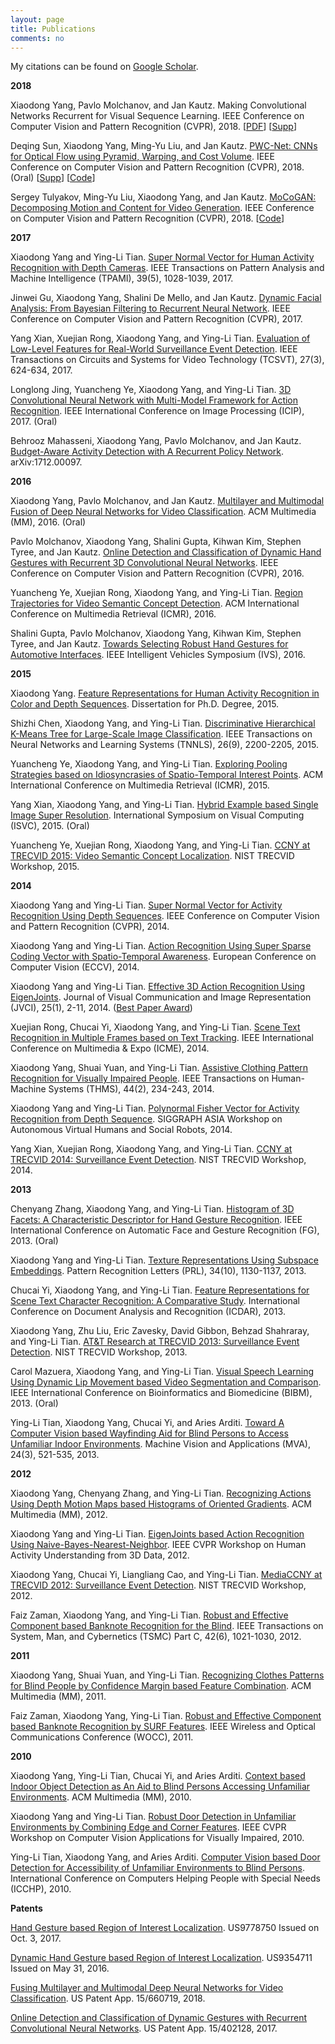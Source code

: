 ```yaml
---
layout: page
title: Publications
comments: no
---
```


My citations can be found on [Google Scholar](http://scholar.google.com/citations?user=yWsMg_gAAAAJ&hl=en).
<br>

**2018**

Xiaodong Yang, Pavlo Molchanov, and Jan Kautz. Making Convolutional Networks Recurrent for Visual Sequence Learning. IEEE Conference on Computer Vision and Pattern Recognition (CVPR), 2018. [[PDF](/publications/papers/prernn-cvpr18.pdf)] [[Supp](/publications/papers/prernn-supp-cvpr18.pdf)]  

Deqing Sun, Xiaodong Yang, Ming-Yu Liu, and Jan Kautz. [PWC-Net: CNNs for Optical Flow using Pyramid, Warping, and Cost Volume](/publications/papers/pwc-cvpr18.pdf). IEEE Conference on Computer Vision and Pattern Recognition (CVPR), 2018. (Oral) [[Supp](/publications/papers/pwc-supp-cvpr18.pdf)] [[Code](http://research.nvidia.com/publication/2018-02_PWC-Net%3A-CNNs-for)]

Sergey Tulyakov, Ming-Yu Liu, Xiaodong Yang, and Jan Kautz. [MoCoGAN: Decomposing Motion and Content for Video Generation](/publications/papers/mocogan-cvpr18.pdf). IEEE Conference on Computer Vision and Pattern Recognition (CVPR), 2018. [[Code](https://github.com/sergeytulyakov/mocogan)]

**2017**

Xiaodong Yang and Ying-Li Tian. [Super Normal Vector for Human Activity Recognition with Depth Cameras](/publications/papers/tpami17.pdf). IEEE Transactions on Pattern Analysis and Machine Intelligence (TPAMI), 39(5), 1028-1039, 2017.

Jinwei Gu, Xiaodong Yang, Shalini De Mello, and Jan Kautz. [Dynamic Facial Analysis: From Bayesian Filtering to Recurrent Neural Network](/publications/papers/cvpr17.pdf). IEEE Conference on Computer Vision and Pattern Recognition (CVPR), 2017.

Yang Xian, Xuejian Rong, Xiaodong Yang, and Ying-Li Tian. [Evaluation of Low-Level Features for Real-World Surveillance Event Detection](/publications/papers/tcsvt17.pdf). IEEE Transactions on Circuits and Systems for Video Technology (TCSVT), 27(3), 624-634, 2017.

Longlong Jing, Yuancheng Ye, Xiaodong Yang, and Ying-Li Tian. [3D Convolutional Neural Network with Multi-Model Framework for Action Recognition](/publications/papers/icip17.pdf). IEEE International Conference on Image Processing (ICIP), 2017. (Oral)

Behrooz Mahasseni, Xiaodong Yang, Pavlo Molchanov, and Jan Kautz. [Budget-Aware Activity Detection with A Recurrent Policy Network](https://arxiv.org/abs/1712.00097). arXiv:1712.00097.

**2016**

Xiaodong Yang, Pavlo Molchanov, and Jan Kautz. [Multilayer and Multimodal Fusion of Deep Neural Networks for Video Classification](/publications/papers/mm16.pdf). ACM Multimedia (MM), 2016. (Oral)

Pavlo Molchanov, Xiaodong Yang, Shalini Gupta, Kihwan Kim, Stephen Tyree, and Jan Kautz. [Online Detection and Classification of Dynamic Hand Gestures with Recurrent 3D Convolutional Neural Networks](/publications/papers/cvpr16.pdf). IEEE Conference on Computer Vision and Pattern Recognition (CVPR), 2016.

Yuancheng Ye, Xuejian Rong, Xiaodong Yang, and Ying-Li Tian. [Region Trajectories for Video Semantic Concept Detection](/publications/papers/icmr16.pdf). ACM International Conference on Multimedia Retrieval (ICMR), 2016.

Shalini Gupta, Pavlo Molchanov, Xiaodong Yang, Kihwan Kim, Stephen Tyree, and Jan Kautz. [Towards Selecting Robust Hand Gestures for Automotive Interfaces](/publications/papers/ivs16.pdf). IEEE Intelligent Vehicles Symposium (IVS), 2016.

**2015**

Xiaodong Yang. [Feature Representations for Human Activity Recognition in Color and Depth Sequences](/publications/papers/dissertation15.pdf). Dissertation for Ph.D. Degree, 2015.

Shizhi Chen, Xiaodong Yang, and Ying-Li Tian. [Discriminative Hierarchical K-Means Tree for Large-Scale Image Classification](/publications/papers/tnnls15.pdf). IEEE Transactions on Neural Networks and Learning Systems (TNNLS), 26(9), 2200-2205, 2015.

Yuancheng Ye, Xiaodong Yang, and Ying-Li Tian. [Exploring Pooling Strategies based on Idiosyncrasies of Spatio-Temporal Interest Points](/publications/papers/icmr15.pdf). ACM International Conference on Multimedia Retrieval (ICMR), 2015.

Yang Xian, Xiaodong Yang, and Ying-Li Tian. [Hybrid Example based Single Image Super Resolution](/publications/papers/isvc15.pdf). International Symposium on Visual Computing (ISVC), 2015. (Oral)

Yuancheng Ye, Xuejian Rong, Xiaodong Yang, and Ying-Li Tian. [CCNY at TRECVID 2015: Video Semantic Concept Localization](/publications/papers/trecvid15.pdf). NIST TRECVID Workshop, 2015.

**2014**

Xiaodong Yang and Ying-Li Tian. [Super Normal Vector for Activity Recognition Using Depth Sequences](/publications/papers/cvpr14.pdf). IEEE Conference on Computer Vision and Pattern Recognition (CVPR), 2014.

Xiaodong Yang and Ying-Li Tian. [Action Recognition Using Super Sparse Coding Vector with Spatio-Temporal Awareness](/publications/papers/eccv14.pdf). European Conference on Computer Vision (ECCV), 2014.

Xiaodong Yang and Ying-Li Tian. [Effective 3D Action Recognition Using EigenJoints](/publications/papers/jvci14.pdf). Journal of Visual Communication and Image Representation (JVCI), 25(1), 2-11, 2014. ([Best Paper Award](/publications/papers/jvci-best-paper-award.pdf))

Xuejian Rong, Chucai Yi, Xiaodong Yang, and Ying-Li Tian. [Scene Text Recognition in Multiple Frames based on Text Tracking](/publications/papers/icme14.pdf). IEEE International Conference on Multimedia & Expo (ICME), 2014.

Xiaodong Yang, Shuai Yuan, and Ying-Li Tian. [Assistive Clothing Pattern Recognition for Visually Impaired People](/publications/papers/thms14.pdf). IEEE Transactions on Human-Machine Systems (THMS), 44(2), 234-243, 2014.

Xiaodong Yang and Ying-Li Tian. [Polynormal Fisher Vector for Activity Recognition from Depth Sequence](/publications/papers/siggraphw14.pdf). SIGGRAPH ASIA Workshop on Autonomous Virtual Humans and Social Robots, 2014.

Yang Xian, Xuejian Rong, Xiaodong Yang, and Ying-Li Tian. [CCNY at TRECVID 2014: Surveillance Event Detection](/publications/papers/trecvid14.pdf). NIST TRECVID Workshop, 2014.

**2013**

Chenyang Zhang, Xiaodong Yang, and Ying-Li Tian. [Histogram of 3D Facets: A Characteristic Descriptor for Hand Gesture Recognition](/publications/papers/fg13.pdf). IEEE International Conference on Automatic Face and Gesture Recognition (FG), 2013. (Oral)

Xiaodong Yang and Ying-Li Tian. [Texture Representations Using Subspace Embeddings](/publications/papers/prl13.pdf). Pattern Recognition Letters (PRL), 34(10), 1130-1137, 2013.

Chucai Yi, Xiaodong Yang, and Ying-Li Tian. [Feature Representations for Scene Text Character Recognition: A Comparative Study](/publications/papers/icdar13.pdf). International Conference on Document Analysis and Recognition (ICDAR), 2013.

Xiaodong Yang, Zhu Liu, Eric Zavesky, David Gibbon, Behzad Shahraray, and Ying-Li Tian. [AT&T Research at TRECVID 2013: Surveillance Event Detection](/publications/papers/trecvid13.pdf). NIST TRECVID Workshop, 2013.

Carol Mazuera, Xiaodong Yang, and Ying-Li Tian. [Visual Speech Learning Using Dynamic Lip Movement based Video Segmentation and Comparison](/publications/papers/bibm13.pdf). IEEE International Conference on Bioinformatics and Biomedicine (BIBM), 2013. (Oral)

Ying-Li Tian, Xiaodong Yang, Chucai Yi, and Aries Arditi. [Toward A Computer Vision based Wayfinding Aid for Blind Persons to Access Unfamiliar Indoor Environments](/publications/papers/mva13.pdf). Machine Vision and Applications (MVA), 24(3), 521-535, 2013.

**2012**

Xiaodong Yang, Chenyang Zhang, and Ying-Li Tian. [Recognizing Actions Using Depth Motion Maps based Histograms of Oriented Gradients](/publications/papers/mm12.pdf). ACM Multimedia (MM), 2012.

Xiaodong Yang and Ying-Li Tian. [EigenJoints based Action Recognition Using Naive-Bayes-Nearest-Neighbor](/publications/papers/cvprw12.pdf). IEEE CVPR Workshop on Human Activity Understanding from 3D Data, 2012.

Xiaodong Yang, Chucai Yi, Liangliang Cao, and Ying-Li Tian. [MediaCCNY at TRECVID 2012: Surveillance Event Detection](/publications/papers/trecvid12.pdf). NIST TRECVID Workshop, 2012.

Faiz Zaman, Xiaodong Yang, and Ying-Li Tian. [Robust and Effective Component based Banknote Recognition for the Blind](/publications/papers/tsmc12.pdf). IEEE Transactions on System, Man, and Cybernetics (TSMC) Part C, 42(6), 1021-1030, 2012.

**2011**

Xiaodong Yang, Shuai Yuan, and Ying-Li Tian. [Recognizing Clothes Patterns for Blind People by Confidence Margin based Feature Combination](/publications/papers/mm11.pdf). ACM Multimedia (MM), 2011.

Faiz Zaman, Xiaodong Yang, Ying-Li Tian. [Robust and Effective Component based Banknote Recognition by SURF Features](/publications/papers/wocc11.pdf). IEEE Wireless and Optical Communications Conference (WOCC), 2011.

**2010**

Xiaodong Yang, Ying-Li Tian, Chucai Yi, and Aries Arditi. [Context based Indoor Object Detection as An Aid to Blind Persons Accessing Unfamiliar Environments](/publications/papers/mm10.pdf). ACM Multimedia (MM), 2010.

Xiaodong Yang and Ying-Li Tian. [Robust Door Detection in Unfamiliar Environments by Combining Edge and Corner Features](/publications/papers/cvprw10.pdf). IEEE CVPR Workshop on Computer Vision Applications for Visually Impaired, 2010.

Ying-Li Tian, Xiaodong Yang, and Aries Arditi. [Computer Vision based Door Detection for Accessibility of Unfamiliar Environments to Blind Persons](/publications/papers/icchp10.pdf). International Conference on Computers Helping People with Special Needs (ICCHP), 2010.

**Patents**

[Hand Gesture based Region of Interest Localization](/publications/papers/9778750.pdf). US9778750 Issued on Oct. 3, 2017.

[Dynamic Hand Gesture based Region of Interest Localization](/publications/papers/9354711.pdf). US9354711 Issued on May 31, 2016.

[Fusing Multilayer and Multimodal Deep Neural Networks for Video Classification](/publications/papers/15-660719.pdf). US Patent App. 15/660719, 2018.

[Online Detection and Classification of Dynamic Gestures with Recurrent Convolutional Neural Networks](/publications/papers/15-402128.pdf). US Patent App. 15/402128, 2017.

